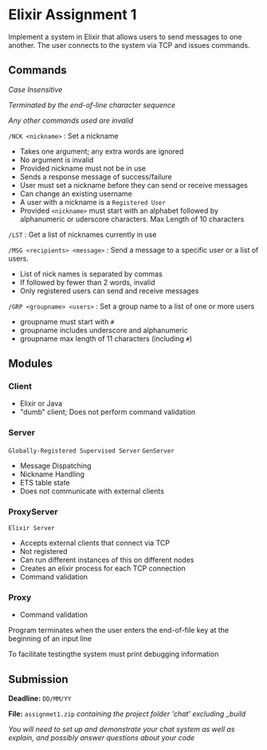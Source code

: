 # Elixir Assignment 1

Implement a system in Elixir that allows users to send messages to one another. The user connects to the system via TCP and issues commands.

## Commands

_Case Insensitive_

_Terminated by the end-of-line character sequence_

_Any other commands used are invalid_

`/NCK <nickname>`
: Set a nickname

- Takes one argument; any extra words are ignored
- No argument is invalid
- Provided nickname must not be in use
- Sends a response message of success/failure
- User must set a nickname before they can send or receive messages
- Can change an existing username
- A user with a nickname is a `Registered User`
- Provided `<nickname>` must start with an alphabet followed by alphanumeric or uderscore characters. Max Length of 10 characters

`/LST`
: Get a list of nicknames currently in use

`/MSG <recipients> <message>`
: Send a message to a specific user or a list of users.

- List of nick names is separated by commas
- If followed by fewer than 2 words, invalid
- Only registered users can send and receive messages

`/GRP <groupname> <users>`
: Set a group name to a list of one or more users

- groupname must start with `#`
- groupname includes underscore and alphanumeric
- groupname max length of 11 characters (including `#`)

## Modules

### Client

- Elixir or Java
- "dumb" client; Does not perform command validation

### Server

`Globally-Registered Supervised Server`
`GenServer`

- Message Dispatching
- Nickname Handling
- ETS table state
- Does not communicate with external clients

### ProxyServer

`Elixir Server`

- Accepts external clients that connect via TCP
- Not registered
- Can run different instances of this on different nodes
- Creates an elixir process for each TCP connection
- Command validation

### Proxy

- Command validation

Program terminates when the user enters the end-of-file key at the beginning of an input line

To facilitate testingthe system must print debugging information

## Submission

**Deadline:** `DD/MM/YY`

**File:** `assignmet1.zip` _containing the project folder 'chat' excluding \_build_

_You will need to set up and demonstrate your chat system as well as explain, and possibly answer questions about your code_
